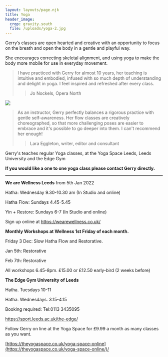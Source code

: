 ```yaml
---
layout: layouts/page.njk
title: Yoga
header_image:
  crop: gravity.south
  file: /uploads/yoga-2.jpg
---
```

Gerry’s classes are open hearted and creative with an opportunity to focus on the breath and open the body in a gentle and playful way.

She encourages correcting skeletal alignment, and using yoga to make the body more mobile for use in everyday movement.

> I have practiced with Gerry for almost 10 years, her teaching is intuitive and embodied, infused with so much depth of understanding and delight in yoga. I feel inspired and refreshed after every class.
>
> > Jo Nockels, Opera North

![](/uploads/yoga-3.jpg)

> As an instructor, Gerry perfectly balances a rigorous practice with gentle self-awareness. Her flow classes are creatively choreographed, so that more challenging poses are easier to embrace and it's possible to go deeper into them. I can't recommend her enough!
>
> > Lara Eggleton, writer, editor and consultant

Gerry's teaches regular Yoga classes, at the Yoga Space Leeds, Leeds University and the Edge Gym

**If you would like a one to one yoga class please contact Gerry directly.**

- - -

**We are Wellness Leeds**   from 5th Jan 2022

Hatha: Wednesday 9.30-10.30 am (In Studio and online) 

Hatha Flow: Sundays 4.45-5.45

Yin + Restore:  Sundays 6-7 (In Studio and online)

Sign up online at  <https://wearewellness.co.uk/>

**Monthly Workshops at Wellness 1st Friday of each month.**

Friday 3 Dec: Slow Hatha Flow and Restorative. 

Jan 5th: Restorative  

Feb 7th: Restorative

All workshops 6.45-8pm.  £15.00 or £12.50 early-bird (2 weeks before)

**The Edge Gym University of Leeds**

Hatha. Tuesdays 10-11

Hatha. Wednesdays. 3.15-4.15

Booking required: Tel:0113 3435095

<https://sport.leeds.ac.uk/the-edge/>

[](https://clients.mindbodyonline.com/classic/ws?studioid=299588&stype=-103&sView=day&sLoc=0&sTrn=100000003)Follow Gerry on line at the Yoga Space for £9.99 a month as many classes as you want.

[https://theyogaspace.co.uk/yoga-space-online](https://theyogaspace.co.uk/yoga-space-online/)/